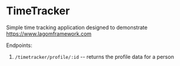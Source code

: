 # TimeTracker

Simple time tracking application designed to demonstrate https://www.lagomframework.com

Endpoints:
1. `/timetracker/profile/:id` -- returns the profile data for a person
